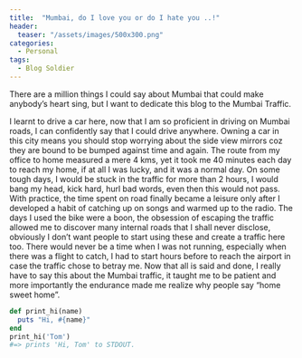 ```yaml
---
title:  "Mumbai, do I love you or do I hate you ..!"
header:
  teaser: "/assets/images/500x300.png"
categories: 
  - Personal
tags:
  - Blog Soldier
---
```


There are a million things I could say about Mumbai that could make anybody’s heart sing, but I want to dedicate this blog to the Mumbai Traffic.

I learnt to drive a car here, now that I am so proficient in driving on Mumbai roads, I can confidently say that I could drive anywhere. Owning a car in this city means you should stop worrying about the side view mirrors coz they are bound to be bumped against time and again. The route from my office to home measured a mere 4 kms, yet it took me 40 minutes each day to reach my home, if at all I was lucky, and it was a normal day. On some tough days, I would be stuck in the traffic for more than 2 hours, I would bang my head, kick hard, hurl bad words, even then this would not pass. With practice, the time spent on road finally became a leisure only after I developed a habit of catching up on songs and warmed up to the radio. The days I used the bike were a boon, the obsession of escaping the traffic allowed me to discover many internal roads that I shall never disclose, obviously I don’t want people to start using these and create a traffic here too. There would never be a time when I was not running, especially when there was a flight to catch, I had to start hours before to reach the airport in case the traffic chose to betray me. Now that all is said and done, I really have to say this about the Mumbai traffic, it taught me to be patient and more importantly the endurance made me realize why people say “home sweet home”.      

```ruby
def print_hi(name)
  puts "Hi, #{name}"
end
print_hi('Tom')
#=> prints 'Hi, Tom' to STDOUT.
```
